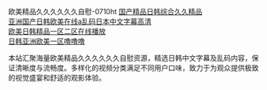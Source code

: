 欧美精品久久久久久久自慰-0710ht
<a href="https://heiliaoxqkkct.pages.dev">国产精品日韩综合久久精品</a><br/>
<a href="https://heiliaoow5kzm.pages.dev">亚洲国产日韩欧美在线a乱码日本中文字幕高清</a><br/>
<a href="https://heiliao2dmwwy.pages.dev">欧美日韩精品一区二区在线播放</a><br/>
<a href="https://heiliaoll4qsx.pages.dev">日韩亚洲欧美一区噜噜噜</a><br/>

本站汇聚海量欧美精品久久久久久久自慰资源，精选日韩中文字幕及乱码内容，保证清晰度与流畅度。多样化的视频分类满足不同用户口味，致力于为观众提供极致的视觉盛宴和舒适的观影体验。

<span style="display:none;">[Canonical link](https://github.com/hihi20250710/hihi8）</span>
